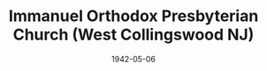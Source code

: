 ---
date: &id001 1942-05-06
end_date: null
location:
  address: 1221 Elm Avenue (at Calvert Avenue)
  city: West Collingswood
  state: NJ
minister:
- end: 1945-01-01
  name: William Strong
  start: 1942-01-01
  type: Pastor
- end: 1954-01-01
  name: Edward Kellogg
  start: 1946-01-01
  type: Pastor
- end: 1960-01-01
  name: Carl Reitsma
  start: 1955-01-01
  type: Pastor
- end: 1965-01-01
  name: George Knight
  start: 1961-01-01
  type: Pastor
- end: 1970-01-01
  name: Allen Curry
  start: 1967-01-01
  type: Pastor
- end: 1982-01-01
  name: Albert Steever
  start: 1970-01-01
  type: Pastor
- end: 1985-01-01
  name: Gordon Miller
  start: 1984-01-01
  type: Pastor
- end: 2004-01-01
  name: Howard Currie
  start: 1988-01-01
  type: Pastor
- end: 2012-01-01
  name: Glen Clary
  start: 2005-01-01
  type: Pastor
- end: null
  name: Neil J. Lodge
  start: 2014-01-01
  type: Pastor
ministers:
- William Strong
- Edward Kellogg
- Carl Reitsma
- George Knight
- Allen Curry
- Albert Steever
- Gordon Miller
- Howard Currie
- Glen Clary
- Neil J. Lodge
name: Immanuel Orthodox Presbyterian Church
names:
- end: null
  name: Immanuel Orthodox Presbyterian Church
  start: 1942-05-06
origination_date: *id001
raw_data: "NEW JERSEY\nWest Collingswood\n\nImmanuel Orthodox Presbyterian Church\
  \  (May 6, 1942\u2013 )\n1221 Elm Avenue (at Calvert Avenue)\nPastors: William Strong,\
  \ 1942\u201345\nEdward Kellogg, 1946\u201354\nCarl Reitsma, 1955\u201360\nGeorge\
  \ Knight, 1961\u201365\nAllen Curry, 1967\u201370\nAlbert Steever, 1970\u201382\n\
  Gordon Miller, 1984\u201385\nHoward Currie, 1988\u20132004\nGlen Clary, 2005\u2013\
  12\nNeil J. Lodge, 2014\u2013"
received_from:
- ' '
states:
- NJ
status:
  active: true
  end_date: null
  reason: null
  received_from: null
  withdrawal_to: null
title: Immanuel Orthodox Presbyterian Church (West Collingswood NJ)
year_established:
- 1942

---